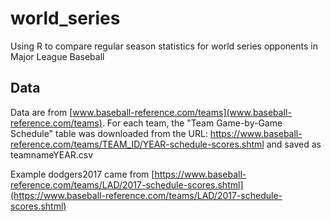 # world_series

Using R to compare regular season statistics for world series opponents in Major League Baseball

## Data

Data are from [www.baseball-reference.com/teams](www.baseball-reference.com/teams). For each team, the "Team Game-by-Game Schedule" table was downloaded from the URL:
https://www.baseball-reference.com/teams/TEAM_ID/YEAR-schedule-scores.shtml 
and saved as teamnameYEAR.csv 

Example dodgers2017 came from [https://www.baseball-reference.com/teams/LAD/2017-schedule-scores.shtml](https://www.baseball-reference.com/teams/LAD/2017-schedule-scores.shtml)
